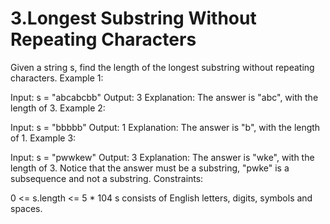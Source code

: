 # 3.Longest Substring Without Repeating Characters

Given a string s, find the length of the longest substring without repeating characters.
Example 1:

Input: s = "abcabcbb"
Output: 3
Explanation: The answer is "abc", with the length of 3.
Example 2:

Input: s = "bbbbb"
Output: 1
Explanation: The answer is "b", with the length of 1.
Example 3:

Input: s = "pwwkew"
Output: 3
Explanation: The answer is "wke", with the length of 3.
Notice that the answer must be a substring, "pwke" is a subsequence and not a substring.
Constraints:

0 <= s.length <= 5 * 104
s consists of English letters, digits, symbols and spaces.
